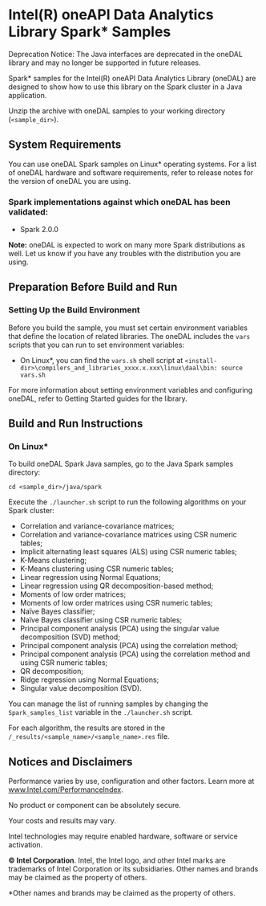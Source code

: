 # Intel(R) oneAPI Data Analytics Library Spark\* Samples

Deprecation Notice: The Java interfaces are deprecated in the oneDAL library and may no longer be supported in future releases.

Spark\* samples for the Intel(R) oneAPI Data Analytics Library (oneDAL) are designed to show how to use this library on the Spark cluster in a Java application.

Unzip the archive with oneDAL samples to your working directory (`<sample_dir>`).

## System Requirements
You can use oneDAL Spark samples on Linux\* operating systems. For a list of oneDAL hardware and software requirements, refer to release notes for the version of oneDAL you are using.

### Spark implementations against which oneDAL has been validated:
- Spark 2.0.0

**Note:** oneDAL is expected to work on many more Spark distributions as well. Let us know if you have any troubles with the distribution you are using.

## Preparation Before Build and Run
### Setting Up the Build Environment 
Before you build the sample, you must set certain environment variables that define the location of related libraries. The oneDAL includes the `vars` scripts that you can run to set environment variables:

- On Linux\*, you can find the `vars.sh` shell script at `<install-dir>\compilers_and_libraries_xxxx.x.xxx\linux\daal\bin:
source vars.sh`


For more information about setting environment variables and configuring oneDAL, refer to Getting Started guides for the library.

## Build and Run Instructions
### On Linux\*
To build oneDAL Spark Java samples, go to the Java Spark samples directory:

```
cd <sample_dir>/java/spark
```

Execute the `./launcher.sh` script to run the following algorithms on your Spark cluster:

- Correlation and variance-covariance matrices;
- Correlation and variance-covariance matrices using CSR numeric tables;
- Implicit alternating least squares (ALS) using CSR numeric tables;
- K-Means clustering;
- K-Means clustering using CSR numeric tables;
- Linear regression using Normal Equations;
- Linear regression using QR decomposition-based method;
- Moments of low order matrices;
- Moments of low order matrices using CSR numeric tables;
- Naïve Bayes classifier;
- Naïve Bayes classifier using CSR numeric tables;
- Principal component analysis (PCA) using the singular value decomposition (SVD) method;
- Principal component analysis (PCA) using the correlation method;
- Principal component analysis (PCA) using the correlation method and using CSR numeric tables;
- QR decomposition;
- Ridge regression using Normal Equations;
- Singular value decomposition (SVD).

You can manage the list of running samples by changing the `Spark_samples_list` variable in the `./launcher.sh` script.

For each algorithm, the results are stored in the `/_results/<sample_name>/<sample_name>.res` file.

## Notices and Disclaimers

Performance varies by use, configuration and other factors. Learn more at www.Intel.com/PerformanceIndex​.  

No product or component can be absolutely secure. 

Your costs and results may vary.

Intel technologies may require enabled hardware, software or service activation.

**&copy; Intel Corporation**. Intel, the Intel logo, and other Intel marks are trademarks of Intel Corporation or its subsidiaries.  Other names and brands may be claimed as the property of others.

\*Other names and brands may be claimed as the property of others.
